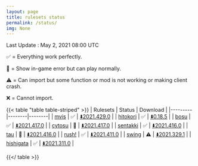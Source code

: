 ```yaml
---
layout: page
title: rulesets status
permalink: /status/
img: None
---
```


Last Update : May 2, 2021 08:00 UTC

✅ = Everything work perfectly.

🔵 = Show in-game error but can play normally.

⚠️ = Can import but some function or mod is not working or making client crash.

❌ = Cannot import.

<!-- Use table style from https://discourse.gohugo.io/t/how-to-customise-tables/15661 -->

{{< table "table table-striped" >}}
| Rulesets  | Status | Download |
|---------|--------|--------|
| [mvis](/posts/mvis)  | ✅  | [⬇️2021.429.0](https://github.com/EVAST9919/lazer-m-vis/releases/download/2021.429.0/osu.Game.Rulesets.Mvis.dll) |
| [hitokori](/posts/hitokori)  | ✅  | [⬇️0.18.5](https://github.com/Flutterish/Hitokori/releases/download/0.18.5-2021.04.26/osu.Game.Rulesets.Hitokori.dll) |
| [bosu](/posts/bosu)  | ✅  | [⬇️2021.417.0](https://github.com/EVAST9919/bosu/releases/download/2021.417.0/osu.Game.Rulesets.Bosu.dll) |
| [cytosu](/posts/cytosu)  | 🔵 | [⬇️2021.417.0](https://github.com/GSculerlor/Cytosu/releases/download/2021.417.0/osu.Game.Rulesets.Cytosu.dll) |
| [sentakki](/posts/sentakki)  | ✅ | [⬇️2021.416.0](https://github.com/LumpBloom7/sentakki/releases/download/2021.416.0/osu.Game.Rulesets.Sentakki.dll) |
| [tau](/posts/tau)  | 🔵 | [⬇️2021.416.0](https://github.com/Altenhh/tau/releases/download/2021.416.0/osu.Game.Rulesets.Tau.dll) |
| [rush!](/posts/rush)  | ✅ | [⬇️2021.411.0](https://github.com/Beamographic/rush/releases/download/2021.411.0/osu.Game.Rulesets.Rush.dll) |
| [swing](/posts/swing)  | ⚠️ | [⬇️2021.329.1](https://github.com/EVAST9919/lazer-swing/releases/download/2021.329.1/osu.Game.Rulesets.Swing.dll) |
| [hishigata](/posts/hishigata)  | ✅ | [⬇️2021.311.0](https://github.com/LumpBloom7/hishigata/releases/download/2021.311.0/osu.Game.Rulesets.Hishigata.dll) |
<!-- | [karaoke!](/posts/karaoke)  | ❌ | [⬇️2021.0116.0](https://github.com/karaoke-dev/karaoke/releases/download/2021.0116.0/osu.Game.Rulesets.Karaoke.dll) | -->

{{</ table >}}